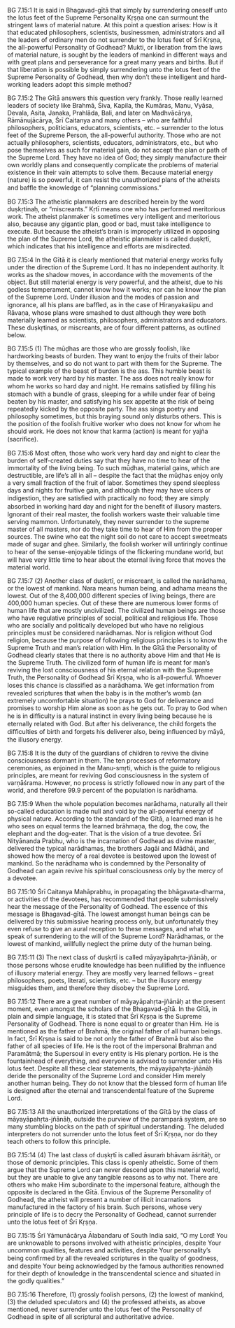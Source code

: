 BG 7.15:1	It is said in Bhagavad-gītā that simply by surrendering oneself unto the lotus feet of the Supreme Personality Kṛṣṇa one can surmount the stringent laws of material nature. At this point a question arises: How is it that educated philosophers, scientists, businessmen, administrators and all the leaders of ordinary men do not surrender to the lotus feet of Śrī Kṛṣṇa, the all-powerful Personality of Godhead? Mukti, or liberation from the laws of material nature, is sought by the leaders of mankind in different ways and with great plans and perseverance for a great many years and births. But if that liberation is possible by simply surrendering unto the lotus feet of the Supreme Personality of Godhead, then why don’t these intelligent and hard-working leaders adopt this simple method?

BG 7.15:2	The Gītā answers this question very frankly. Those really learned leaders of society like Brahmā, Śiva, Kapila, the Kumāras, Manu, Vyāsa, Devala, Asita, Janaka, Prahlāda, Bali, and later on Madhvācārya, Rāmānujācārya, Śrī Caitanya and many others – who are faithful philosophers, politicians, educators, scientists, etc. – surrender to the lotus feet of the Supreme Person, the all-powerful authority. Those who are not actually philosophers, scientists, educators, administrators, etc., but who pose themselves as such for material gain, do not accept the plan or path of the Supreme Lord. They have no idea of God; they simply manufacture their own worldly plans and consequently complicate the problems of material existence in their vain attempts to solve them. Because material energy (nature) is so powerful, it can resist the unauthorized plans of the atheists and bafﬂe the knowledge of “planning commissions.”

BG 7.15:3	The atheistic planmakers are described herein by the word duṣkṛtinaḥ, or “miscreants.” Kṛtī means one who has performed meritorious work. The atheist planmaker is sometimes very intelligent and meritorious also, because any gigantic plan, good or bad, must take intelligence to execute. But because the atheist’s brain is improperly utilized in opposing the plan of the Supreme Lord, the atheistic planmaker is called duṣkṛtī, which indicates that his intelligence and efforts are misdirected.

BG 7.15:4	In the Gītā it is clearly mentioned that material energy works fully under the direction of the Supreme Lord. It has no independent authority. It works as the shadow moves, in accordance with the movements of the object. But still material energy is very powerful, and the atheist, due to his godless temperament, cannot know how it works; nor can he know the plan of the Supreme Lord. Under illusion and the modes of passion and ignorance, all his plans are bafﬂed, as in the case of Hiraṇyakaśipu and Rāvaṇa, whose plans were smashed to dust although they were both materially learned as scientists, philosophers, administrators and educators. These duṣkṛtinas, or miscreants, are of four different patterns, as outlined below.

BG 7.15:5	(1) The mūḍhas are those who are grossly foolish, like hardworking beasts of burden. They want to enjoy the fruits of their labor by themselves, and so do not want to part with them for the Supreme. The typical example of the beast of burden is the ass. This humble beast is made to work very hard by his master. The ass does not really know for whom he works so hard day and night. He remains satisﬁed by ﬁlling his stomach with a bundle of grass, sleeping for a while under fear of being beaten by his master, and satisfying his sex appetite at the risk of being repeatedly kicked by the opposite party. The ass sings poetry and philosophy sometimes, but this braying sound only disturbs others. This is the position of the foolish fruitive worker who does not know for whom he should work. He does not know that karma (action) is meant for yajña (sacriﬁce).

BG 7.15:6	Most often, those who work very hard day and night to clear the burden of self-created duties say that they have no time to hear of the immortality of the living being. To such mūḍhas, material gains, which are destructible, are life’s all in all – despite the fact that the mūḍhas enjoy only a very small fraction of the fruit of labor. Sometimes they spend sleepless days and nights for fruitive gain, and although they may have ulcers or indigestion, they are satisﬁed with practically no food; they are simply absorbed in working hard day and night for the beneﬁt of illusory masters. Ignorant of their real master, the foolish workers waste their valuable time serving mammon. Unfortunately, they never surrender to the supreme master of all masters, nor do they take time to hear of Him from the proper sources. The swine who eat the night soil do not care to accept sweetmeats made of sugar and ghee. Similarly, the foolish worker will untiringly continue to hear of the sense-enjoyable tidings of the ﬂickering mundane world, but will have very little time to hear about the eternal living force that moves the material world.

BG 7.15:7	(2) Another class of duṣkṛtī, or miscreant, is called the narādhama, or the lowest of mankind. Nara means human being, and adhama means the lowest. Out of the 8,400,000 different species of living beings, there are 400,000 human species. Out of these there are numerous lower forms of human life that are mostly uncivilized. The civilized human beings are those who have regulative principles of social, political and religious life. Those who are socially and politically developed but who have no religious principles must be considered narādhamas. Nor is religion without God religion, because the purpose of following religious principles is to know the Supreme Truth and man’s relation with Him. In the Gītā the Personality of Godhead clearly states that there is no authority above Him and that He is the Supreme Truth. The civilized form of human life is meant for man’s reviving the lost consciousness of his eternal relation with the Supreme Truth, the Personality of Godhead Śrī Kṛṣṇa, who is all-powerful. Whoever loses this chance is classiﬁed as a narādhama. We get information from revealed scriptures that when the baby is in the mother’s womb (an extremely uncomfortable situation) he prays to God for deliverance and promises to worship Him alone as soon as he gets out. To pray to God when he is in difﬁculty is a natural instinct in every living being because he is eternally related with God. But after his deliverance, the child forgets the difﬁculties of birth and forgets his deliverer also, being inﬂuenced by māyā, the illusory energy.

BG 7.15:8	It is the duty of the guardians of children to revive the divine consciousness dormant in them. The ten processes of reformatory ceremonies, as enjoined in the Manu-smṛti, which is the guide to religious principles, are meant for reviving God consciousness in the system of varṇāśrama. However, no process is strictly followed now in any part of the world, and therefore 99.9 percent of the population is narādhama.

BG 7.15:9	When the whole population becomes narādhama, naturally all their so-called education is made null and void by the all-powerful energy of physical nature. According to the standard of the Gītā, a learned man is he who sees on equal terms the learned brāhmaṇa, the dog, the cow, the elephant and the dog-eater. That is the vision of a true devotee. Śrī Nityānanda Prabhu, who is the incarnation of Godhead as divine master, delivered the typical narādhamas, the brothers Jagāi and Mādhāi, and showed how the mercy of a real devotee is bestowed upon the lowest of mankind. So the narādhama who is condemned by the Personality of Godhead can again revive his spiritual consciousness only by the mercy of a devotee.

BG 7.15:10	Śrī Caitanya Mahāprabhu, in propagating the bhāgavata-dharma, or activities of the devotees, has recommended that people submissively hear the message of the Personality of Godhead. The essence of this message is Bhagavad-gītā. The lowest amongst human beings can be delivered by this submissive hearing process only, but unfortunately they even refuse to give an aural reception to these messages, and what to speak of surrendering to the will of the Supreme Lord? Narādhamas, or the lowest of mankind, willfully neglect the prime duty of the human being.

BG 7.15:11	(3) The next class of duṣkṛtī is called māyayāpahṛta-jñānāḥ, or those persons whose erudite knowledge has been nulliﬁed by the inﬂuence of illusory material energy. They are mostly very learned fellows – great philosophers, poets, literati, scientists, etc. – but the illusory energy misguides them, and therefore they disobey the Supreme Lord.

BG 7.15:12	There are a great number of māyayāpahṛta-jñānāḥ at the present moment, even amongst the scholars of the Bhagavad-gītā. In the Gītā, in plain and simple language, it is stated that Śrī Kṛṣṇa is the Supreme Personality of Godhead. There is none equal to or greater than Him. He is mentioned as the father of Brahmā, the original father of all human beings. In fact, Śrī Kṛṣṇa is said to be not only the father of Brahmā but also the father of all species of life. He is the root of the impersonal Brahman and Paramātmā; the Supersoul in every entity is His plenary portion. He is the fountainhead of everything, and everyone is advised to surrender unto His lotus feet. Despite all these clear statements, the māyayāpahṛta-jñānāḥ deride the personality of the Supreme Lord and consider Him merely another human being. They do not know that the blessed form of human life is designed after the eternal and transcendental feature of the Supreme Lord.

BG 7.15:13	All the unauthorized interpretations of the Gītā by the class of māyayāpahṛta-jñānāḥ, outside the purview of the paramparā system, are so many stumbling blocks on the path of spiritual understanding. The deluded interpreters do not surrender unto the lotus feet of Śrī Kṛṣṇa, nor do they teach others to follow this principle.

BG 7.15:14	(4) The last class of duṣkṛtī is called āsuraṁ bhāvam āśritāḥ, or those of demonic principles. This class is openly atheistic. Some of them argue that the Supreme Lord can never descend upon this material world, but they are unable to give any tangible reasons as to why not. There are others who make Him subordinate to the impersonal feature, although the opposite is declared in the Gītā. Envious of the Supreme Personality of Godhead, the atheist will present a number of illicit incarnations manufactured in the factory of his brain. Such persons, whose very principle of life is to decry the Personality of Godhead, cannot surrender unto the lotus feet of Śrī Kṛṣṇa.

BG 7.15:15	Śrī Yāmunācārya Ālabandaru of South India said, “O my Lord! You are unknowable to persons involved with atheistic principles, despite Your uncommon qualities, features and activities, despite Your personality’s being conﬁrmed by all the revealed scriptures in the quality of goodness, and despite Your being acknowledged by the famous authorities renowned for their depth of knowledge in the transcendental science and situated in the godly qualities.”

BG 7.15:16	Therefore, (1) grossly foolish persons, (2) the lowest of mankind, (3) the deluded speculators and (4) the professed atheists, as above mentioned, never surrender unto the lotus feet of the Personality of Godhead in spite of all scriptural and authoritative advice.